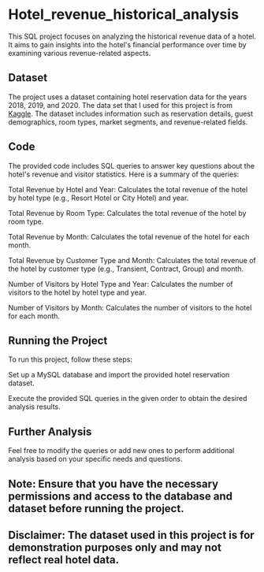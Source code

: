 # Hotel_revenue_historical_analysis
This SQL project focuses on analyzing the historical revenue data of a hotel. It aims to gain insights into the hotel's financial performance over time by examining various revenue-related aspects.

## Dataset

The project uses a dataset containing hotel reservation data for the years 2018, 2019, and 2020. The data set that I used for this project is from [Kaggle](https://www.kaggle.com/datasets/ferranindata/hotel-revenue-data-project). The dataset includes information such as reservation details, guest demographics, room types, market segments, and revenue-related fields.

## Code

The provided code includes SQL queries to answer key questions about the hotel's revenue and visitor statistics. Here is a summary of the queries:

Total Revenue by Hotel and Year: Calculates the total revenue of the hotel by hotel type (e.g., Resort Hotel or City Hotel) and year.

Total Revenue by Room Type: Calculates the total revenue of the hotel by room type.

Total Revenue by Month: Calculates the total revenue of the hotel for each month.

Total Revenue by Customer Type and Month: Calculates the total revenue of the hotel by customer type (e.g., Transient, Contract, Group) and month.

Number of Visitors by Hotel Type and Year: Calculates the number of visitors to the hotel by hotel type and year.

Number of Visitors by Month: Calculates the number of visitors to the hotel for each month.

## Running the Project

To run this project, follow these steps:

Set up a MySQL database and import the provided hotel reservation dataset.

Execute the provided SQL queries in the given order to obtain the desired analysis results.

## Further Analysis

Feel free to modify the queries or add new ones to perform additional analysis based on your specific needs and questions.

## Note: Ensure that you have the necessary permissions and access to the database and dataset before running the project.

## Disclaimer: The dataset used in this project is for demonstration purposes only and may not reflect real hotel data.
